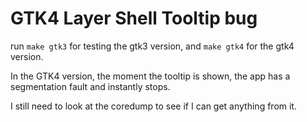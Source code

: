 # GTK4 Layer Shell Tooltip bug

run `make gtk3` for testing the gtk3 version, 
and `make gtk4` for the gtk4 version.

In the GTK4 version, the moment the tooltip is shown,
the app has a segmentation fault and instantly stops.

I still need to look at the coredump to see if I can get
anything from it.
